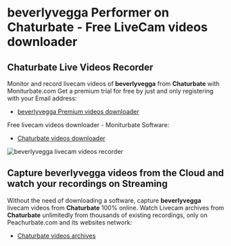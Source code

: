 # beverlyvegga Performer on Chaturbate - Free LiveCam videos downloader

## Chaturbate Live Videos Recorder

Monitor and record livecam videos of **beverlyvegga** from **Chaturbate** with Moniturbate.com
Get a premium trial for free by just and only registering with your Email address:
* [beverlyvegga Premium videos downloader](https://moniturbate.com/request-demo-licence-key.html)

Free livecam videos downloader - Moniturbate Software:
* [Chaturbate videos downloader](https://moniturbate.com/moniturbate-download-software.html)

![beverlyvegga livecam videos recorder](https://peachurnet.com/templates/moniturbate-software.png)


## Capture beverlyvegga videos from the Cloud and watch your recordings on Streaming

Without the need of downloading a software, capture **beverlyvegga** livecam videos from **Chaturbate** 100% online.
Watch Livecam archives from **Chaturbate** unlimitedly from thousands of existing recordings, only on Peachurbate.com and its websites network:
* [Chaturbate videos archives](https://peachurnet.com/)
